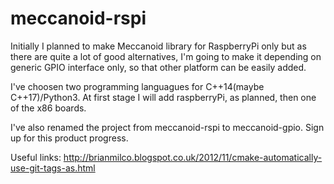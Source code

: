 # meccanoid-rspi
Initially I planned to make Meccanoid library for RaspberryPi only but as there are quite a lot of good alternatives, I'm going to make it depending on generic GPIO interface only, so that other platform can be easily added.

I've choosen two programming languagues for C++14(maybe C++17)/Python3. 
At first stage I will add raspberryPi, as planned, then one of the x86 boards.

I've also renamed the project from meccanoid-rspi to meccanoid-gpio.
Sign up for this product progress.


Useful links:
http://brianmilco.blogspot.co.uk/2012/11/cmake-automatically-use-git-tags-as.html
